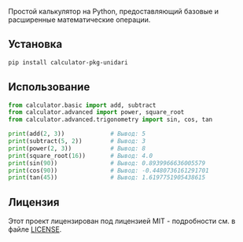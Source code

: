 Простой калькулятор на Python, предоставляющий базовые и расширенные математические операции.

## Установка

```bash
pip install calculator-pkg-unidari
```

## Использование

```python
from calculator.basic import add, subtract
from calculator.advanced import power, square_root
from calculator.advanced.trigonometry import sin, cos, tan

print(add(2, 3))             # Вывод: 5
print(subtract(5, 2))        # Вывод: 3
print(power(2, 3))           # Вывод: 8
print(square_root(16))       # Вывод: 4.0
print(sin(90))               # Вывод: 0.8939966636005579
print(cos(90))               # Вывод: -0.4480736161291701
print(tan(45))               # Вывод: 1.6197751905438615
```
## Лицензия

Этот проект лицензирован под лицензией MIT - подробности см. в файле [LICENSE](LICENSE).